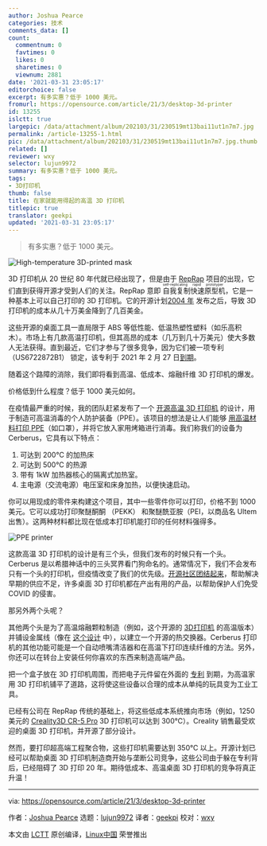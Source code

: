 ```yaml
---
author: Joshua Pearce
categories: 技术
comments_data: []
count:
  commentnum: 0
  favtimes: 0
  likes: 0
  sharetimes: 0
  viewnum: 2881
date: '2021-03-31 23:05:17'
editorchoice: false
excerpt: 有多实惠？低于 1000 美元。
fromurl: https://opensource.com/article/21/3/desktop-3d-printer
id: 13255
islctt: true
largepic: /data/attachment/album/202103/31/230519mt13bai11ut1n7m7.jpg
permalink: /article-13255-1.html
pic: /data/attachment/album/202103/31/230519mt13bai11ut1n7m7.jpg.thumb.jpg
related: []
reviewer: wxy
selector: lujun9972
summary: 有多实惠？低于 1000 美元。
tags:
- 3D打印机
thumb: false
title: 在家就能用得起的高温 3D 打印机
titlepic: true
translator: geekpi
updated: '2021-03-31 23:05:17'
---
```



> 
> 有多实惠？低于 1000 美元。
> 
> 
> 


![High-temperature 3D-printed mask](/data/attachment/album/202103/31/230519mt13bai11ut1n7m7.jpg "High-temperature 3D-printed mask")


3D 打印机从 20 世纪 80 年代就已经出现了，但是由于 [RepRap](https://reprap.org/wiki/RepRap) 项目的出现，它们直到获得开源才受到人们的关注。RepRap 意即<ruby> 自我复制快速原型机 <rt>  self-replicating rapid prototyper </rt></ruby>，它是一种基本上可以自己打印的 3D 打印机。它的开源计划[2004 年](https://reprap.org/wiki/Wealth_Without_Money) 发布之后，导致 3D 打印机的成本从几十万美金降到了几百美金。


这些开源的桌面工具一直局限于 ABS 等低性能、低温热塑性塑料（如乐高积木）。市场上有几款高温打印机，但其高昂的成本（几万到几十万美元）使大多数人无法获得。直到最近，它们才参与了很多竞争，因为它们被一项专利 （US6722872B1） 锁定，该专利于 2021 年 2 月 27 日[到期](https://3dprintingindustry.com/news/stratasys-heated-build-chamber-for-3d-printer-patent-us6722872b1-set-to-expire-this-week-185012/)。


随着这个路障的消除，我们即将看到高温、低成本、熔融纤维 3D 打印机的爆发。


价格低到什么程度？低于 1000 美元如何。


在疫情最严重的时候，我的团队赶紧发布了一个 [开源高温 3D 打印机](https://doi.org/10.1016/j.ohx.2020.e00130) 的设计，用于制造可高温消毒的个人防护装备（PPE）。该项目的想法是让人们能够 [用高温材料打印 PPE](https://www.appropedia.org/Open_Source_High-Temperature_Reprap_for_3-D_Printing_Heat-Sterilizable_PPE_and_Other_Applications)（如口罩），并将它放入家用烤箱进行消毒。我们称我们的设备为 Cerberus，它具有以下特点：


1. 可达到 200℃ 的加热床
2. 可达到 500℃ 的热源
3. 带有 1kW 加热器核心的隔离式加热室。
4. 主电源（交流电源）电压室和床身加热，以便快速启动。


你可以用现成的零件来构建这个项目，其中一些零件你可以打印，价格不到 1000 美元。它可以成功打印聚醚酮酮 （PEKK） 和聚醚酰亚胺（PEI，以商品名 Ultem 出售）。这两种材料都比现在低成本打印机能打印的任何材料强得多。


![PPE printer](/data/attachment/album/202103/31/230521dcpgr9roix4t4x3j.png "PPE printer")


这款高温 3D 打印机的设计是有三个头，但我们发布的时候只有一个头。Cerberus 是以希腊神话中的三头冥界看门狗命名的。通常情况下，我们不会发布只有一个头的打印机，但疫情改变了我们的优先级。[开源社区团结起来](https://opensource.com/article/20/3/volunteer-covid19)，帮助解决早期的供应不足，许多桌面 3D 打印机都在产出有用的产品，以帮助保护人们免受 COVID 的侵害。


那另外两个头呢？


其他两个头是为了高温熔融颗粒制造（例如，这个开源的 [3D打印机](https://www.liebertpub.com/doi/10.1089/3dp.2019.0195) 的高温版本）并铺设金属线（像在 [这个设计](https://www.appropedia.org/Open_Source_Multi-Head_3D_Printer_for_Polymer-Metal_Composite_Component_Manufacturing) 中），以建立一个开源的热交换器。Cerberus 打印机的其他功能可能是一个自动喷嘴清洁器和在高温下打印连续纤维的方法。另外，你还可以在转台上安装任何你喜欢的东西来制造高端产品。


把一个盒子放在 3D 打印机周围，而把电子元件留在外面的 [专利](https://www.academia.edu/17609790/A_Novel_Approach_to_Obviousness_An_Algorithm_for_Identifying_Prior_Art_Concerning_3-D_Printing_Materials) 到期，为高温家用 3D 打印机铺平了道路，这将使这些设备以合理的成本从单纯的玩具变为工业工具。


已经有公司在 RepRap 传统的基础上，将这些低成本系统推向市场（例如，1250 美元的 [Creality3D CR-5 Pro](https://creality3d.shop/collections/cr-series/products/cr-5-pro-h-3d-printer) 3D 打印机可以达到 300℃）。Creality 销售最受欢迎的桌面 3D 打印机，并开源了部分设计。


然而，要打印超高端工程聚合物，这些打印机需要达到 350℃ 以上。开源计划已经可以帮助桌面 3D 打印机制造商开始与垄断公司竞争，这些公司由于躲在专利背后，已经阻碍了 3D 打印 20 年。期待低成本、高温桌面 3D 打印机的竞争将真正升温！




---


via: <https://opensource.com/article/21/3/desktop-3d-printer>


作者：[Joshua Pearce](https://opensource.com/users/jmpearce) 选题：[lujun9972](https://github.com/lujun9972) 译者：[geekpi](https://github.com/geekpi) 校对：[wxy](https://github.com/wxy)


本文由 [LCTT](https://github.com/LCTT/TranslateProject) 原创编译，[Linux中国](https://linux.cn/) 荣誉推出